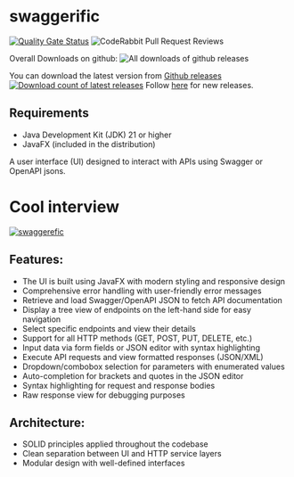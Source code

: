 # swaggerific

[![Quality Gate Status](https://sonarcloud.io/api/project_badges/measure?project=ozkanpakdil_swaggerific&metric=alert_status)](https://sonarcloud.io/summary/new_code?id=ozkanpakdil_swaggerific) ![CodeRabbit Pull Request Reviews](https://img.shields.io/coderabbit/prs/github/ozkanpakdil/swaggerific?labelColor=171717&color=FF570A&link=https%3A%2F%2Fcoderabbit.ai&label=CodeRabbit%20Reviews)

Overall Downloads on github: ![All downloads of github releases](https://img.shields.io/github/downloads/ozkanpakdil/swaggerific/total)

You can download the latest version from [Github releases ![Download count of latest releases](https://img.shields.io/github/downloads/ozkanpakdil/swaggerific/latest/total.svg)](https://github.com/ozkanpakdil/swaggerific/releases) Follow [here](https://bsky.app/profile/swaggerific.bsky.social) for new releases.

## Requirements
- Java Development Kit (JDK) 21 or higher
- JavaFX (included in the distribution)

A user interface (UI) designed to interact with APIs using Swagger or OpenAPI jsons.

# Cool interview
[![swaggerefic](http://img.youtube.com/vi/3_T0LDZ-Wt4/0.jpg)](http://www.youtube.com/watch?v=3_T0LDZ-Wt4 "How to use swaggerific and interview with ozkan pakdil")

## Features:
- The UI is built using JavaFX with modern styling and responsive design
- Comprehensive error handling with user-friendly error messages
- Retrieve and load Swagger/OpenAPI JSON to fetch API documentation
- Display a tree view of endpoints on the left-hand side for easy navigation
- Select specific endpoints and view their details
- Support for all HTTP methods (GET, POST, PUT, DELETE, etc.)
- Input data via form fields or JSON editor with syntax highlighting
- Execute API requests and view formatted responses (JSON/XML)
- Dropdown/combobox selection for parameters with enumerated values
- Auto-completion for brackets and quotes in the JSON editor
- Syntax highlighting for request and response bodies
- Raw response view for debugging purposes

## Architecture:
- SOLID principles applied throughout the codebase
- Clean separation between UI and HTTP service layers
- Modular design with well-defined interfaces
